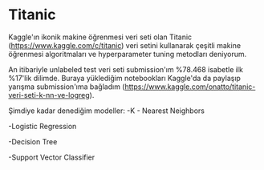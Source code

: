 # Titanic

Kaggle'ın ikonik makine öğrenmesi veri seti olan Titanic (https://www.kaggle.com/c/titanic) veri setini kullanarak çeşitli makine öğrenmesi algoritmaları ve hyperparameter tuning metodları deniyorum.

An itibariyle unlabeled test veri seti submission'ım %78.468 isabetle ilk %17'lik dilimde. Buraya yüklediğim notebookları Kaggle'da da paylaşıp yarışma submission'ıma bağladım (https://www.kaggle.com/onatto/titanic-veri-seti-k-nn-ve-logreg).

Şimdiye kadar denediğim modeller:
-K - Nearest Neighbors

-Logistic Regression

-Decision Tree

-Support Vector Classifier

